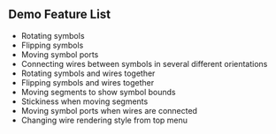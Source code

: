 ## Demo Feature List
- Rotating symbols 
- Flipping symbols
- Moving symbol ports
- Connecting wires between symbols in several different orientations
- Rotating symbols and wires together
- Flipping symbols and wires together
- Moving segments to show symbol bounds
- Stickiness when moving segments
- Moving symbol ports when wires are connected
- Changing wire rendering style from top menu
